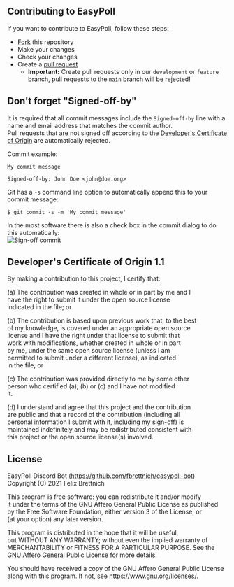## Contributing to EasyPoll
If you want to contribute to EasyPoll, follow these steps:
- [Fork](https://github.com/fbrettnich/easypoll-bot/fork) this repository
- Make your changes
- Check your changes
- Create a [pull request](https://github.com/fbrettnich/easypoll-bot/pulls)
    - **Important:** Create pull requests only in our `development` or `feature` branch, pull requests to the `main` branch will be rejected!

## Don't forget "Signed-off-by"
It is required that all commit messages include the `Signed-off-by` line with a name and email address that matches the commit author.  
Pull requests that are not signed off according to the [Developer's Certificate of Origin](#developers-certificate-of-origin-11) are automatically rejected.

Commit example:
```GIT
My commit message

Signed-off-by: John Doe <john@doe.org>
```

Git has a `-s` command line option to automatically append this to your commit message:
```GIT
$ git commit -s -m 'My commit message'
```

In the most software there is also a check box in the commit dialog to do this automatically:  
![Sign-off commit](https://user-images.githubusercontent.com/42101045/128528321-bca2b734-5b68-434e-bbbf-324e43fab386.png)

## Developer's Certificate of Origin 1.1

By making a contribution to this project, I certify that:  

(a) The contribution was created in whole or in part by me and I  
have the right to submit it under the open source license  
indicated in the file; or  

(b) The contribution is based upon previous work that, to the best  
of my knowledge, is covered under an appropriate open source  
license and I have the right under that license to submit that  
work with modifications, whether created in whole or in part  
by me, under the same open source license (unless I am  
permitted to submit under a different license), as indicated  
in the file; or  

(c) The contribution was provided directly to me by some other  
person who certified (a), (b) or (c) and I have not modified  
it.

(d) I understand and agree that this project and the contribution  
are public and that a record of the contribution (including all  
personal information I submit with it, including my sign-off) is  
maintained indefinitely and may be redistributed consistent with  
this project or the open source license(s) involved.

## License
EasyPoll Discord Bot (https://github.com/fbrettnich/easypoll-bot)  
Copyright (C) 2021  Felix Brettnich  

This program is free software: you can redistribute it and/or modify  
it under the terms of the GNU Affero General Public License as published  
by the Free Software Foundation, either version 3 of the License, or  
(at your option) any later version.  

This program is distributed in the hope that it will be useful,  
but WITHOUT ANY WARRANTY; without even the implied warranty of  
MERCHANTABILITY or FITNESS FOR A PARTICULAR PURPOSE.  See the  
GNU Affero General Public License for more details.  

You should have received a copy of the GNU Affero General Public License  
along with this program.  If not, see <https://www.gnu.org/licenses/>.